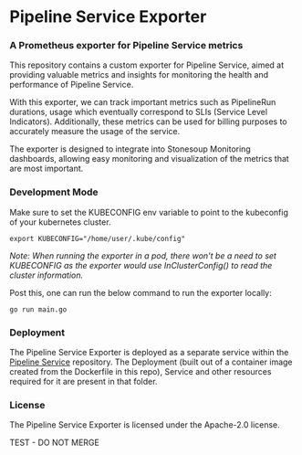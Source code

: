 # Pipeline Service Exporter

### A Prometheus exporter for Pipeline Service metrics

This repository contains a custom exporter for Pipeline Service, aimed at providing valuable metrics and insights for monitoring the health and performance of Pipeline Service.

With this exporter, we can track important metrics such as PipelineRun durations, usage which eventually correspond to SLIs (Service Level Indicators). Additionally, these metrics can be used for billing purposes to accurately measure the usage of the service.

The exporter is designed to integrate into Stonesoup Monitoring dashboards, allowing easy monitoring and visualization of the metrics that are most important.

### Development Mode

Make sure to set the KUBECONFIG env variable to point to the kubeconfig of your kubernetes cluster.
```
export KUBECONFIG="/home/user/.kube/config"
```
_Note: When running the exporter in a pod, there won't be a need to set KUBECONFIG as the exporter would use InClusterConfig() to read the cluster information._

Post this, one can run the below command to run the exporter locally:
```
go run main.go
```

### Deployment
The Pipeline Service Exporter is deployed as a separate service within the [Pipeline Service](https://github.com/openshift-pipelines/pipeline-service/tree/main/operator/gitops/argocd/pipeline-service/metrics-exporter) repository. The Deployment (built out of a container image created from the Dockerfile in this repo), Service and other resources required for it are present in that folder.

### License
The Pipeline Service Exporter is licensed under the Apache-2.0 license.

TEST - DO NOT MERGE